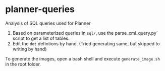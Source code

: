 # planner-queries
Analysis of SQL queries used for Planner


1. Based on parameterized queries in `sql/`, use the parse_xml_query.py` script to get a list of tables.
2. Edit the `dot` defintions by hand. (Tried generating same, but skipped to writing by hand)

To generate the images, open a bash shell and execute `generate_image.sh` in the root folder.

